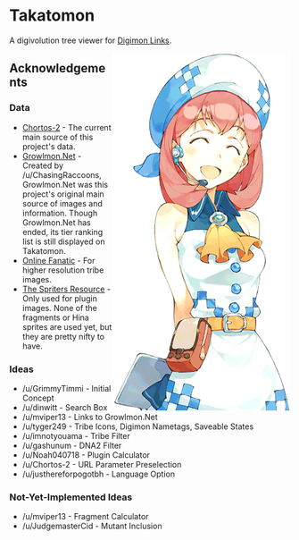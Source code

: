 # Takatomon
A digivolution tree viewer for [Digimon Links](https://digimonlinkz-en.bn-ent.net).

<img alt="hina" src="img/hina/default/mirage.png" align="right">

## Acknowledgements
### Data
- [Chortos-2](https://chortos.selfip.net/digimonlinks/) - The current main source of this project's data.
- [Growlmon.Net](https://growlmon.net) - Created by /u/ChasingRaccoons, Growlmon.Net was this project's original main source of images and information. Though Growlmon.Net has ended, its tier ranking list is still displayed on Takatomon.
- [Online Fanatic](http://onlinefanatic.com/digimon-links-attribute-status-debuff-resistance-guide/) - For higher resolution tribe images.
- [The Spriters Resource](https://spriters-resource.com/mobile/digimonlinks) - Only used for plugin images. None of the fragments or Hina sprites are used yet, but they are pretty nifty to have.
### Ideas
- /u/GrimmyTimmi - Initial Concept
- /u/dinwitt - Search Box
- /u/mviper13 - Links to Growlmon.Net
- /u/tyger249 - Tribe Icons, Digimon Nametags, Saveable States
- /u/imnotyouama - Tribe Filter
- /u/gashunum - DNA2 Filter
- /u/Noah040718 - Plugin Calculator
- /u/Chortos-2 - URL Parameter Preselection
- /u/justhereforpogotbh - Language Option
### Not-Yet-Implemented Ideas
- /u/mviper13 - Fragment Calculator
- /u/JudgemasterCid - Mutant Inclusion

